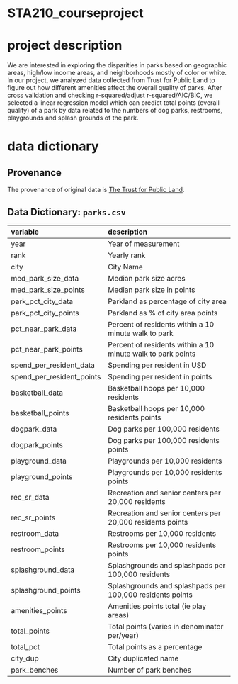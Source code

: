 # STA210_courseproject

# project description

We are interested in exploring the disparities in parks based on geographic areas, high/low income areas, and neighborhoods mostly of color or white. In our project, we analyzed data collected from Trust for Public Land to figure out how different amenities affect the overall quality of parks. After cross vaildation and checking r-squared/adjust r-squared/AIC/BIC, we selected a linear regression model which can predict total points (overall quality) of a park by data related to the numbers of dog parks, restrooms, playgrounds and splash grounds of the park. 

# data dictionary

## Provenance 

The provenance of original data is [The Trust for Public Land](https://www.tpl.org/parks-and-an-equitable-recovery-parkscore-report). 

## Data Dictionary: `parks.csv`

|variable                  |description |
|:-------------------------|:-----------|
|year                      | Year of measurement |
|rank                      | Yearly rank |
|city                      | City Name |
|med_park_size_data        | Median park size acres |
|med_park_size_points      | Median park size in points |
|park_pct_city_data        | Parkland as percentage of city area |
|park_pct_city_points      | Parkland as % of city area points |
|pct_near_park_data        | Percent of residents within a 10 minute walk to park |
|pct_near_park_points      | Percent of residents within a 10 minute walk to park points |
|spend_per_resident_data   | Spending per resident in USD |
|spend_per_resident_points | Spending per resident in points |
|basketball_data           | Basketball hoops per 10,000 residents |
|basketball_points         | Basketball hoops per 10,000 residents points |
|dogpark_data              | Dog parks per 100,000 residents|
|dogpark_points            | Dog parks per 100,000 residents points |
|playground_data           | Playgrounds per 10,000 residents |
|playground_points         | Playgrounds per 10,000 residents points |
|rec_sr_data               | Recreation and senior centers per 20,000 residents |
|rec_sr_points             | Recreation and senior centers per 20,000 residents points |
|restroom_data             | Restrooms per 10,000 residents |
|restroom_points           | Restrooms per 10,000 residents points |
|splashground_data         | Splashgrounds and splashpads per 100,000 residents |
|splashground_points       | Splashgrounds and splashpads per 100,000 residents points |
|amenities_points          | Amenities points total (ie play areas) |
|total_points              | Total points (varies in denominator per/year) |
|total_pct                 | Total points as a percentage|
|city_dup                  | City duplicated name |
|park_benches              | Number of park benches|
